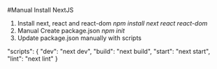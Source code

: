 #Manual Install NextJS
1. Install next, react and react-dom
*npm install next react react-dom*
2. Manual Create package.json
*npm init*
3. Update package.json manually with scripts

"scripts": {
  "dev": "next dev",
  "build": "next build",
  "start": "next start",
  "lint": "next lint"
}
